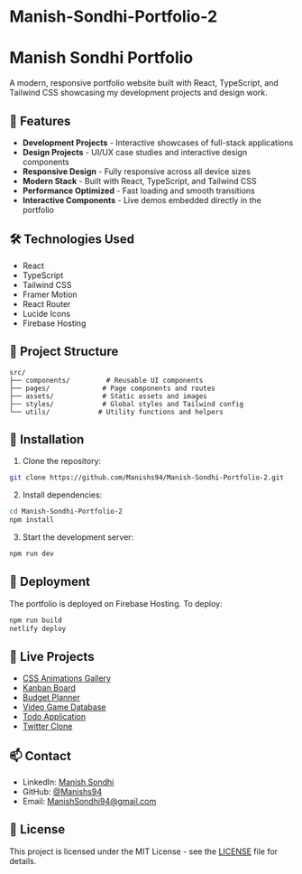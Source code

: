 # Manish-Sondhi-Portfolio-2

# Manish Sondhi Portfolio

A modern, responsive portfolio website built with React, TypeScript, and Tailwind CSS showcasing my development projects and design work.

## 🚀 Features

- **Development Projects** - Interactive showcases of full-stack applications
- **Design Projects** - UI/UX case studies and interactive design components
- **Responsive Design** - Fully responsive across all device sizes
- **Modern Stack** - Built with React, TypeScript, and Tailwind CSS
- **Performance Optimized** - Fast loading and smooth transitions
- **Interactive Components** - Live demos embedded directly in the portfolio

## 🛠️ Technologies Used

- React
- TypeScript
- Tailwind CSS
- Framer Motion
- React Router
- Lucide Icons
- Firebase Hosting

## 📁 Project Structure

```
src/
├── components/         # Reusable UI components
├── pages/             # Page components and routes
├── assets/            # Static assets and images
├── styles/            # Global styles and Tailwind config
└── utils/            # Utility functions and helpers
```

## 🔧 Installation

1. Clone the repository:
```bash
git clone https://github.com/Manishs94/Manish-Sondhi-Portfolio-2.git
```

2. Install dependencies:
```bash
cd Manish-Sondhi-Portfolio-2
npm install
```

3. Start the development server:
```bash
npm run dev
```

## 🚀 Deployment

The portfolio is deployed on Firebase Hosting. To deploy:

```bash
npm run build
netlify deploy
```

## 📱 Live Projects

- [CSS Animations Gallery](https://animations-a7d93.web.app/)
- [Kanban Board](https://kanban-fire-be71d.web.app/)
- [Budget Planner](https://61f0efec215e813c8ff08265--hardcore-roentgen-8b2667.netlify.app/)
- [Video Game Database](https://ng-video-game-db.web.app/)
- [Todo Application](https://todo-cda1b8.netlify.app/)
- [Twitter Clone](https://twitter-clone-83a92.firebaseapp.com/)

## 📫 Contact

- LinkedIn: [Manish Sondhi](https://www.linkedin.com/in/manish-sondhi-2b3bb2217/)
- GitHub: [@Manishs94](https://github.com/Manishs94)
- Email: ManishSondhi94@gmail.com

## 📄 License

This project is licensed under the MIT License - see the [LICENSE](LICENSE) file for details.